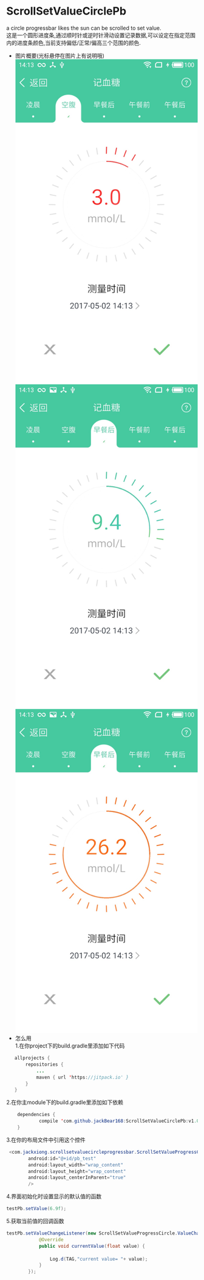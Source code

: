 # ScrollSetValueCirclePb
a circle progressbar likes the sun can be scrolled to set value.<br>
这是一个圆形进度条,通过顺时针或逆时针滑动设置记录数据,可以设定在指定范围内的进度条颜色,当前支持偏低/正常/偏高三个范围的颜色.<br>
* 图片概要(光标悬停在图片上有说明哦)<br>
![](https://github.com/jackbear168/ScrollSetValueCirclePb/raw/master/low.jpg "偏低")
![](https://github.com/jackbear168/ScrollSetValueCirclePb/raw/master/normal.jpg "正常")
![](https://github.com/jackbear168/ScrollSetValueCirclePb/raw/master/high.jpg "偏高")
* 怎么用<br>
1.在你project下的build.gradle里添加如下代码<br>
 ```Java
 	allprojects {
		repositories {
			...
			maven { url 'https://jitpack.io' }
		}
	}
```
2.在你主module下的build.gradle里添加如下依赖<br>
```Java
	dependencies {
	        compile 'com.github.jackBear168:ScrollSetValueCirclePb:v1.0'
	}
```
3.在你的布局文件中引用这个控件
```Java
 <com.jackxiong.scrollsetvaluecircleprogressbar.ScrollSetValueProgressCircle
        android:id="@+id/pb_test"
        android:layout_width="wrap_content"
        android:layout_height="wrap_content"
        android:layout_centerInParent="true"
        />
```
4.界面初始化时设置显示的默认值的函数
```Java
testPb.setValue(6.9f);
```
5.获取当前值的回调函数
```Java
testPb.setValueChangeListener(new ScrollSetValueProgressCircle.ValueChangeListener() {
            @Override
            public void currentValue(float value) {

                Log.d(TAG,"current value= "+ value);
            }
        });
```







